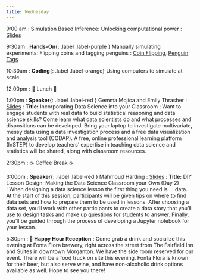 ```yaml
---
title: Wednesday
---
```


9:00 am
: Simulation Based Inference: Unlocking computational power
  : [Slides](#)

9:30am
: **Hands-On**{: .label .label-purple } Manually simulating experiments: Flipping coins and tagging penguins
  : [Coin Flipping](https://askgoodquestions.blog/2019/09/23/12-simulation-based-inference-part-1/), [Penguin Tags](https://askgoodquestions.blog/2020/01/06/27-simulation-based-inference-part-2/)

10:30am
: **Coding**{: .label .label-orange} Using computers to simulate at scale

12:00pm
 : 🥘 Lunch 🥘

1:00pm 
: **Speaker**{: .label .label-red } Gemma Mojica and Emily Thrasher 
  : [Slides](#)
: **Title:**  Incorporating Data Science into your Classroom
: Want to engage students with real data to build statistical reasoning and data science skills? Come learn what data scientists do and what processes and dispositions can be developed. Bring your laptop to investigate multivariate, messy data using a data investigation process and a free data visualization and analysis tool (CODAP). A free, online professional learning platform (InSTEP) to develop teachers’ expertise in teaching data science and statistics will be shared, along with classroom resources.

2:30pm
: ☕ Coffee Break ☕

3:00pm
: **Speaker**{: .label .label-red } Mahmoud Harding
  : [Slides](#)
: **Title:** DIY Lesson Design: Making the Data Science Classroom your Own (Day 2)  
: When designing a data science lesson the first thing you need is … data. At the start of this session, participants will be given tips on where to find data sets and how to prepare them to be used in lessons. After choosing a data set, you’ll work with other participants to create a data story that you’ll use to design tasks and make up questions for students to answer. Finally, you’ll be guided through the process of developing a Jupyter notebook for your lesson. 

5:30pm
: **🍻 Happy Hour Reception**
: Come grab a drink and socialize this evening at Fonta Flora brewery, right across the street from The Fairfield Inn and Suites in downtown Morganton. We have the side room reserved for our event. There will be a food truck on site this evening. Fonta Flora is known for their beer, but also serve wine, and have non-alcoholic drink options available as well. Hope to see you there!
